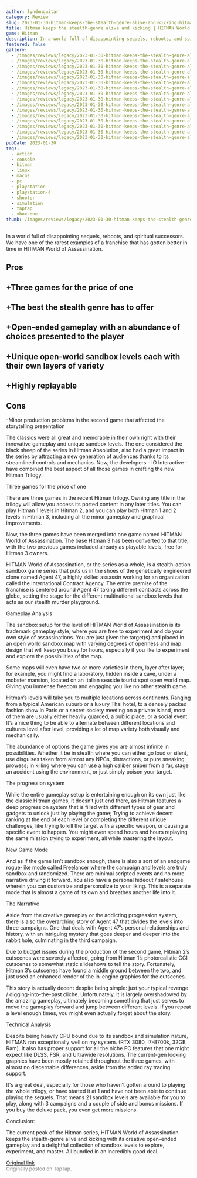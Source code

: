 ```yaml
---
author: lyndonguitar
category: Review
slug: 2023-01-30-hitman-keeps-the-stealth-genre-alive-and-kicking-hitman-world-of-assassination-full-re
title: Hitman keeps the stealth-genre alive and kicking | HITMAN World of Assassination - Full Review
game: Hitman
description: In a world full of disappointing sequels, reboots, and spiritual successors. We have one of the rarest examples of a franchise that has gotten better in time in HITMAN World of Assassination.
featured: false
gallery:
  - /images/reviews/legacy/2023-01-30-hitman-keeps-the-stealth-genre-alive-and-kicking--hitman-world-of-assassination---full-re-0.avif
  - /images/reviews/legacy/2023-01-30-hitman-keeps-the-stealth-genre-alive-and-kicking--hitman-world-of-assassination---full-re-1.avif
  - /images/reviews/legacy/2023-01-30-hitman-keeps-the-stealth-genre-alive-and-kicking--hitman-world-of-assassination---full-re-2.avif
  - /images/reviews/legacy/2023-01-30-hitman-keeps-the-stealth-genre-alive-and-kicking--hitman-world-of-assassination---full-re-3.avif
  - /images/reviews/legacy/2023-01-30-hitman-keeps-the-stealth-genre-alive-and-kicking--hitman-world-of-assassination---full-re-4.avif
  - /images/reviews/legacy/2023-01-30-hitman-keeps-the-stealth-genre-alive-and-kicking--hitman-world-of-assassination---full-re-5.avif
  - /images/reviews/legacy/2023-01-30-hitman-keeps-the-stealth-genre-alive-and-kicking--hitman-world-of-assassination---full-re-6.avif
  - /images/reviews/legacy/2023-01-30-hitman-keeps-the-stealth-genre-alive-and-kicking--hitman-world-of-assassination---full-re-7.avif
  - /images/reviews/legacy/2023-01-30-hitman-keeps-the-stealth-genre-alive-and-kicking--hitman-world-of-assassination---full-re-8.avif
  - /images/reviews/legacy/2023-01-30-hitman-keeps-the-stealth-genre-alive-and-kicking--hitman-world-of-assassination---full-re-9.avif
  - /images/reviews/legacy/2023-01-30-hitman-keeps-the-stealth-genre-alive-and-kicking--hitman-world-of-assassination---full-re-10.avif
  - /images/reviews/legacy/2023-01-30-hitman-keeps-the-stealth-genre-alive-and-kicking--hitman-world-of-assassination---full-re-11.avif
  - /images/reviews/legacy/2023-01-30-hitman-keeps-the-stealth-genre-alive-and-kicking--hitman-world-of-assassination---full-re-12.avif
  - /images/reviews/legacy/2023-01-30-hitman-keeps-the-stealth-genre-alive-and-kicking--hitman-world-of-assassination---full-re-13.avif
  - /images/reviews/legacy/2023-01-30-hitman-keeps-the-stealth-genre-alive-and-kicking--hitman-world-of-assassination---full-re-14.avif
  - /images/reviews/legacy/2023-01-30-hitman-keeps-the-stealth-genre-alive-and-kicking--hitman-world-of-assassination---full-re-15.avif
pubDate: 2023-01-30
tags:
  - action
  - console
  - hitman
  - linux
  - macos
  - pc
  - playstation
  - playstation-4
  - shooter
  - simulation
  - taptap
  - xbox-one
thumb: /images/reviews/legacy/2023-01-30-hitman-keeps-the-stealth-genre-alive-and-kicking--hitman-world-of-assassination---full-re-0.avif
---
```


In a world full of disappointing sequels, reboots, and spiritual successors. We have one of the rarest examples of a franchise that has gotten better in time in HITMAN World of Assassination.




## Pros



## +Three games for the price of one


## +The best the stealth genre has to offer


## +Open-ended gameplay with an abundance of choices presented to the player


## +Unique open-world sandbox levels each with their own layers of variety


## +Highly replayable




## Cons


-Minor production problems in the second game that affected the storytelling presentation

The classics were all great and memorable in their own right with their innovative gameplay and unique sandbox levels. The one considered the black sheep of the series in Hitman Absolution, also had a great impact in the series by attracting a new generation of audiences thanks to its streamlined controls and mechanics. Now, the developers - IO Interactive - have combined the best aspect of all those games in crafting the new Hitman Trilogy.

Three games for the price of one

There are three games in the recent Hitman trilogy. Owning any title in the trilogy will allow you access its ported content in any later titles. You can play Hitman 1 levels in Hitman 2, and you can play both Hitman 1 and 2 levels in Hitman 3, including all the minor gameplay and graphical improvements.

Now, the three games have been merged into one game named HITMAN World of Assassination. The base Hitman 3 has been converted to that title, with the two previous games included already as playable levels, free for Hitman 3 owners.

HITMAN World of Assassination, or the series as a whole, is a stealth-action sandbox game series that puts us in the shoes of the genetically engineered clone named Agent 47, a highly skilled assassin working for an organization called the International Contract Agency. The entire premise of the franchise is centered around Agent 47 taking different contracts across the globe, setting the stage for the different multinational sandbox levels that acts as our stealth murder playground.

Gameplay Analysis

The sandbox setup for the level of HITMAN World of Assassination is its trademark gameplay style, where you are free to experiment and do your own style of assassinations. You are just given the target(s) and placed in an open world sandbox map with varying degrees of openness and map design that will keep you busy for hours, especially if you like to experiment and explore the possibilities of the map.

Some maps will even have two or more varieties in them, layer after layer; for example, you might find a laboratory, hidden inside a cave, under a mobster mansion, located on an Italian seaside tourist spot open world map. Giving you immense freedom and engaging you like no other stealth game.

Hitman’s levels will take you to multiple locations across continents. Ranging from a typical American suburb or a luxury Thai hotel, to a densely packed fashion show in Paris or a secret society meeting on a private island, most of them are usually either heavily guarded, a public place, or a social event. It’s a nice thing to be able to alternate between different locations and cultures level after level, providing a lot of map variety both visually and mechanically.

The abundance of options the game gives you are almost infinite in possibilities. Whether it be in stealth where you can either go loud or silent, use disguises taken from almost any NPCs, distractions, or pure sneaking prowess; In killing where you can use a high caliber sniper from a far, stage an accident using the environment, or just simply poison your target.

The progression system

While the entire gameplay setup is entertaining enough on its own just like the classic Hitman games, it doesn’t just end there, as Hitman features a deep progression system that is filled with different types of gear and gadgets to unlock just by playing the game; Trying to achieve decent ranking at the end of each level or completing the different unique challenges, like trying to kill the target with a specific weapon, or causing a specific event to happen. You might even spend hours and hours replaying the same mission trying to experiment, all while mastering the layout.

New Game Mode

And as if the game isn’t sandbox enough, there is also a sort of an endgame rogue-like mode called Freelancer where the campaign and levels are truly sandbox and randomized. There are minimal scripted events and no more narrative driving it forward. You also have a personal hideout / safehouse wherein you can customize and personalize to your liking. This is a separate mode that is almost a game of its own and breathes another life into it.

The Narrative

Aside from the creative gameplay or the addicting progression system, there is also the overarching story of Agent 47 that divides the levels into three campaigns. One that deals with Agent 47’s personal relationships and history, with an intriguing mystery that goes deeper and deeper into the rabbit hole, culminating in the third campaign.

Due to budget issues during the production of the second game, Hitman 2’s cutscenes were severely affected, going from Hitman 1’s photorealistic CGI cutscenes to somewhat static slideshows to tell the story. Fortunately, Hitman 3’s cutscenes have found a middle ground between the two, and just used an enhanced render of the in-engine graphics for the cutscenes.

This story is actually decent despite being simple: just your typical revenge / digging-into-the-past cliche. Unfortunately, it is largely overshadowed by the amazing gameplay, ultimately becoming something that just serves to move the gameplay forward and jump between different levels. If you repeat a level enough times, you might even actually forget about the story.

Technical Analysis

Despite being heavily CPU bound due to its sandbox and simulation nature, HITMAN ran exceptionally well on my system. (RTX 3080, i7-8700k, 32GB Ram). It also has proper support for all the niche PC features that one might expect like DLSS, FSR, and Ultrawide resolutions. The current-gen looking graphics have been mostly retained throughout the three games, with almost no discernable differences, aside from the added ray tracing support.

It's a great deal, especially for those who haven’t gotten around to playing the whole trilogy, or have started it at 1 and have not been able to continue playing the sequels. That means 21 sandbox levels are available for you to play, along with 3 campaigns and a couple of side and bonus missions. If you buy the deluxe pack, you even get more missions.

Conclusion:

The current peak of the Hitman series, HITMAN World of Assassination keeps the stealth-genre alive and kicking with its creative open-ended gameplay and a delightful collection of sandbox levels to explore, experiment, and master. All bundled in an incredibly good deal.

[Original link](https://www.taptap.io/post/4388749)<br><span style="font-size: 0.95em; color: #888;">Originally posted on TapTap.</span>